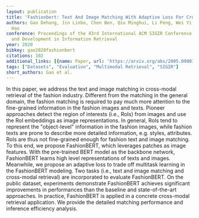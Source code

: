 ```yaml
---
layout: publication
title: 'Fashionbert: Text And Image Matching With Adaptive Loss For Cross-modal Retrieval'
authors: Gao Dehong, Jin Linbo, Chen Ben, Qiu Minghui, Li Peng, Wei Yi, Hu Yi, Wang
  Hao
conference: Proceedings of the 43rd International ACM SIGIR Conference on Research
  and Development in Information Retrieval
year: 2020
bibkey: gao2020fashionbert
citations: 102
additional_links: [{name: Paper, url: 'https://arxiv.org/abs/2005.09801'}]
tags: ["Datasets", "Evaluation", "Multimodal Retrieval", "SIGIR"]
short_authors: Gao et al.
---
```

In this paper, we address the text and image matching in cross-modal
retrieval of the fashion industry. Different from the matching in the general
domain, the fashion matching is required to pay much more attention to the
fine-grained information in the fashion images and texts. Pioneer approaches
detect the region of interests (i.e., RoIs) from images and use the RoI
embeddings as image representations. In general, RoIs tend to represent the
"object-level" information in the fashion images, while fashion texts are prone
to describe more detailed information, e.g. styles, attributes. RoIs are thus
not fine-grained enough for fashion text and image matching. To this end, we
propose FashionBERT, which leverages patches as image features. With the
pre-trained BERT model as the backbone network, FashionBERT learns high level
representations of texts and images. Meanwhile, we propose an adaptive loss to
trade off multitask learning in the FashionBERT modeling. Two tasks (i.e., text
and image matching and cross-modal retrieval) are incorporated to evaluate
FashionBERT. On the public dataset, experiments demonstrate FashionBERT
achieves significant improvements in performances than the baseline and
state-of-the-art approaches. In practice, FashionBERT is applied in a concrete
cross-modal retrieval application. We provide the detailed matching performance
and inference efficiency analysis.